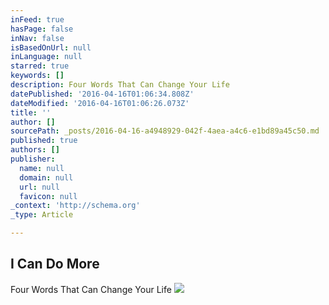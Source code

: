 ```yaml
---
inFeed: true
hasPage: false
inNav: false
isBasedOnUrl: null
inLanguage: null
starred: true
keywords: []
description: Four Words That Can Change Your Life
datePublished: '2016-04-16T01:06:34.808Z'
dateModified: '2016-04-16T01:06:26.073Z'
title: ''
author: []
sourcePath: _posts/2016-04-16-a4948929-042f-4aea-a4c6-e1bd89a45c50.md
published: true
authors: []
publisher:
  name: null
  domain: null
  url: null
  favicon: null
_context: 'http://schema.org'
_type: Article

---
```

## I Can Do More

Four Words That Can Change Your Life
![](https://the-grid-user-content.s3-us-west-2.amazonaws.com/897a01ab-10b0-43b0-8969-56a9d8f2c101.jpg)